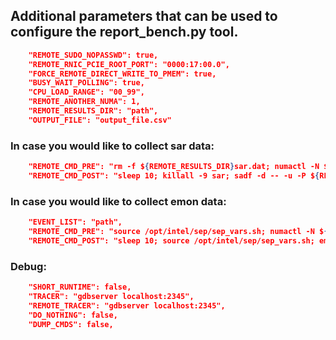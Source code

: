 ## Additional parameters that can be used to configure the report_bench.py tool.
```json
    "REMOTE_SUDO_NOPASSWD": true,
    "REMOTE_RNIC_PCIE_ROOT_PORT": "0000:17:00.0",
    "FORCE_REMOTE_DIRECT_WRITE_TO_PMEM": true,
    "BUSY_WAIT_POLLING": true,
    "CPU_LOAD_RANGE": "00_99",
    "REMOTE_ANOTHER_NUMA": 1,
    "REMOTE_RESULTS_DIR": "path",
    "OUTPUT_FILE": "output_file.csv"
```
### In case you would like to collect sar data:
```json
    "REMOTE_CMD_PRE": "rm -f ${REMOTE_RESULTS_DIR}sar.dat; numactl -N ${REMOTE_ANOTHER_NUMA} sar -u -P ${REMOTE_JOB_NUMA_CPULIST} -o ${REMOTE_RESULTS_DIR}sar.dat 5 > /dev/null",
    "REMOTE_CMD_POST": "sleep 10; killall -9 sar; sadf -d -- -u -P ${REMOTE_JOB_NUMA_CPULIST} ${REMOTE_RESULTS_DIR}sar.dat > ${REMOTE_RESULTS_DIR}sar_${RUN_NAME}.csv"
```
### In case you would like to collect emon data:
```json
    "EVENT_LIST": "path",
    "REMOTE_CMD_PRE": "source /opt/intel/sep/sep_vars.sh; numactl -N ${REMOTE_ANOTHER_NUMA} emon -i ${EVENT_LIST} > ${REMOTE_RESULTS_DIR}${RUN_NAME}_emon.dat",
    "REMOTE_CMD_POST": "sleep 10; source /opt/intel/sep/sep_vars.sh; emon -stop",
```
### Debug:
```json
    "SHORT_RUNTIME": false,
    "TRACER": "gdbserver localhost:2345",
    "REMOTE_TRACER": "gdbserver localhost:2345",
    "DO_NOTHING": false,
    "DUMP_CMDS": false,
```